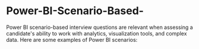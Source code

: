 # Power-BI-Scenario-Based-
Power BI scenario-based interview questions are relevant when assessing a candidate's ability to work with analytics, visualization tools, and complex data. Here are some examples of Power BI scenarios:
